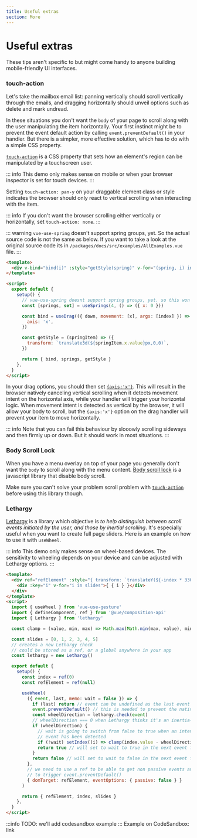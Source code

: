 ```yaml
---
title: Useful extras
section: More
---
```


# Useful extras

These tips aren't specific to <vue-use-gesture></vue-use-gesture> but might come handy to anyone building mobile-friendly UI interfaces.

### touch-action

Let's take the mailbox email list: panning vertically should scroll vertically through the emails, and dragging horizontally should unveil options such as delete and mark undread.

In these situations you don't want the `body` of your page to scroll along with the user manipulating the item horizontally. Your first instinct might be to prevent the event default action by calling `event.preventDefault()` in your handler. But there is a simpler, more effective solution, which has to do with a simple CSS property.

[`touch-action`](https://developer.mozilla.org/en-US/docs/Web/CSS/touch-action) is a CSS property that sets how an element's region can be manipulated by a touchscreen user.

::: info
This demo only makes sense on mobile or when your browser inspector is set for touch devices.
:::

<code-view id="TouchAction"></code-view>

Setting `touch-action: pan-y` on your draggable element class or style indicates the browser should only react to vertical scrolling when interacting with the item.

::: info
If you don't want the browser scrolling either vertically or horizontally, set `touch-action: none`.
:::

::: warning
`vue-use-spring` doesn't support spring groups, yet. So the actual source code is not the same as below.
If you want to take a look at the original source code its in `/packages/docs/src/examples/AllExamples.vue` file.
:::

```html {10-19}
<template>
  <div v-bind="bind(i)" :style="getStyle(spring)" v-for="(spring, i) in springs">item { { i } }</div>
</template>

<script>
  export default {
    setup() {
      // vue-use-spring doesnt support spring groups, yet. so this won't work.
      const [springs, set] = useSprings(4, () => ({ x: 0 }))

      const bind = useDrag(({ down, movement: [x], args: [index] }) => set((i) => i === index && { x: down ? x : 0 }), {
        axis: 'x',
      })

      const getStyle = (springItem) => ({
        transform: `translate3d(${springItem.x.value}px,0,0)`,
      })

      return { bind, springs, getStyle }
    },
  }
</script>
```

In your drag options, you should then set [`{axis:'x'}`](/docs/options/#axis-xy-gestures-only). This will result in the browser natively canceling vertical scrolling when it detects movement intent on the horizontal axis, while your handler will trigger your horizontal logic. When movement intent is detected as vertical by the browser, it will allow your body to scroll, but the `{axis:'x'}` option on the drag handler will prevent your item to move horizontally.

::: info
Note that you can fail this behaviour by slooowly scrolling sideways and then firmly up or down. But it should work in most situations.
:::

### Body Scroll Lock

When you have a menu overlay on top of your page you generally don't want the `body` to scroll along with the menu content. [Body scroll lock](https://github.com/willmcpo/body-scroll-lock) is a javascript library that disable body scroll.

Make sure you can't solve your problem scroll problem with [`touch-action`](#touch-action) before using this library though.

### Lethargy

[Lethargy](https://github.com/d4nyll/lethargy) is a library which objective is _to help distinguish between scroll events initiated by the user, and those by inertial scrolling_. It's especially useful when you want to create full page sliders. Here is an example on how to use it with `useWheel`.

::: info
This demo only makes sense on wheel-based devices. The sensitivity to wheeling depends on your device and can be adjusted with Lethargy options.
:::

<code-view id="LethargyWheel"></code-view>

```html
<template>
  <div ref="refElement" :style="{ transform: `translateY(${-index * 330}px)` }">
    <div :key="i" v-for="i in slides">{ { i } }</div>
  </div>
</template>
<script>
  import { useWheel } from 'vue-use-gesture'
  import { defineComponent, ref } from '@vue/composition-api'
  import { Lethargy } from 'lethargy'

  const clamp = (value, min, max) => Math.max(Math.min(max, value), min)

  const slides = [0, 1, 2, 3, 4, 5]
  // creates a new Lethargy check
  // could be stored as a ref, or a global anywhere in your app
  const lethargy = new Lethargy()

  export default {
    setup() {
      const index = ref(0)
      const refElement = ref(null)

      useWheel(
        ({ event, last, memo: wait = false }) => {
          if (last) return // event can be undefined as the last event is debounced
          event.preventDefault() // this is needed to prevent the native browser scroll
          const wheelDirection = lethargy.check(event)
          // wheelDirection === 0 when Lethargy thinks it's an inertia-triggered event
          if (wheelDirection) {
            // wait is going to switch from false to true when an intentional wheel
            // event has been detected
            if (!wait) setIndex((i) => clamp(index.value - wheelDirection, 0, slides.length - 1))
            return true // will set to wait to true in the next event frame
          }
          return false // will set to wait to false in the next event frame
        },
        // we need to use a ref to be able to get non passive events and be able
        // to trigger event.preventDefault()
        { domTarget: refElement, eventOptions: { passive: false } }
      )

      return { refElement, index, slides }
    },
  }
</script>
```

:::info
TODO: we'll add codesandbox example
:::
Example on CodeSandbox: link
